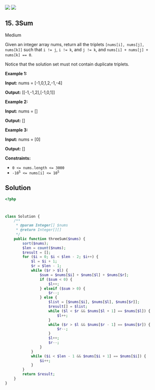[![](https://img.shields.io/github/stars/LeetCode-in-Ruby/LeetCode-in-Ruby?label=Stars&style=flat-square)](https://github.com/LeetCode-in-Ruby/LeetCode-in-Ruby)
[![](https://img.shields.io/github/forks/LeetCode-in-Ruby/LeetCode-in-Ruby?label=Fork%20me%20on%20GitHub%20&style=flat-square)](https://github.com/LeetCode-in-Ruby/LeetCode-in-Ruby/fork)

## 15\. 3Sum

Medium

Given an integer array nums, return all the triplets `[nums[i], nums[j], nums[k]]` such that `i != j`, `i != k`, and `j != k`, and `nums[i] + nums[j] + nums[k] == 0`.

Notice that the solution set must not contain duplicate triplets.

**Example 1:**

**Input:** nums = [-1,0,1,2,-1,-4]

**Output:** [[-1,-1,2],[-1,0,1]] 

**Example 2:**

**Input:** nums = []

**Output:** [] 

**Example 3:**

**Input:** nums = [0]

**Output:** [] 

**Constraints:**

*   `0 <= nums.length <= 3000`
*   <code>-10<sup>5</sup> <= nums[i] <= 10<sup>5</sup></code>

## Solution

```php
<?php



class Solution {
    /**
     * @param Integer[] $nums
     * @return Integer[][]
     */
    public function threeSum($nums) {
        sort($nums);
        $len = count($nums);
        $result = [];
        for ($i = 0; $i < $len - 2; $i++) {
            $l = $i + 1;
            $r = $len - 1;
            while ($r > $l) {
                $sum = $nums[$i] + $nums[$l] + $nums[$r];
                if ($sum < 0) {
                    $l++;
                } elseif ($sum > 0) {
                    $r--;
                } else {
                    $list = [$nums[$i], $nums[$l], $nums[$r]];
                    $result[] = $list;
                    while ($l < $r && $nums[$l + 1] == $nums[$l]) {
                        $l++;
                    }
                    while ($r > $l && $nums[$r - 1] == $nums[$r]) {
                        $r--;
                    }
                    $l++;
                    $r--;
                }
            }
            while ($i < $len - 1 && $nums[$i + 1] == $nums[$i]) {
                $i++;
            }
        }
        return $result;
    }
}
```